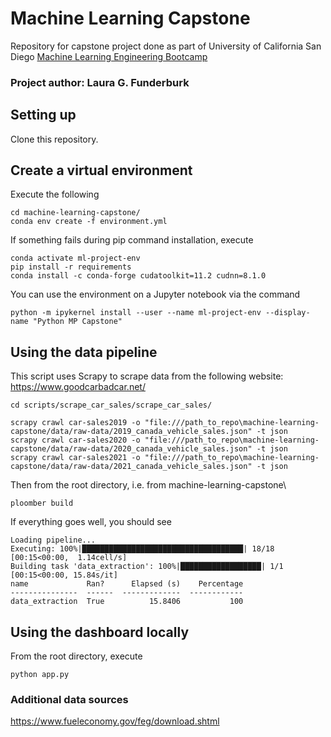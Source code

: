 # Machine Learning Capstone 
Repository for capstone project done as part of University of California San Diego [Machine Learning Engineering Bootcamp](https://career-bootcamp.extension.ucsd.edu/programs/machine-learning-engineering/)

### Project author: Laura G. Funderburk
## Setting up

Clone this repository.

## Create a virtual environment

Execute the following

```
cd machine-learning-capstone/
conda env create -f environment.yml
```

If something fails during pip command installation, execute

```
conda activate ml-project-env
pip install -r requirements
conda install -c conda-forge cudatoolkit=11.2 cudnn=8.1.0
```

You can use the environment on a Jupyter notebook via the command

```
python -m ipykernel install --user --name ml-project-env --display-name "Python MP Capstone"
```

## Using the data pipeline

This script uses Scrapy to scrape data from the following website: https://www.goodcarbadcar.net/

```
cd scripts/scrape_car_sales/scrape_car_sales/

scrapy crawl car-sales2019 -o "file:///path_to_repo\machine-learning-capstone/data/raw-data/2019_canada_vehicle_sales.json" -t json
scrapy crawl car-sales2020 -o "file:///path_to_repo\machine-learning-capstone/data/raw-data/2020_canada_vehicle_sales.json" -t json
scrapy crawl car-sales2021 -o "file:///path_to_repo\machine-learning-capstone/data/raw-data/2021_canada_vehicle_sales.json" -t json
```

Then from the root directory, i.e. from machine-learning-capstone\

```
ploomber build
```

If everything goes well, you should see

```
Loading pipeline...
Executing: 100%|████████████████████████████████████| 18/18 [00:15<00:00,  1.14cell/s]
Building task 'data_extraction': 100%|██████████████████| 1/1 [00:15<00:00, 15.84s/it]
name             Ran?      Elapsed (s)    Percentage
---------------  ------  -------------  ------------
data_extraction  True          15.8406           100
```

## Using the dashboard locally

From the root directory, execute

```
python app.py
```

### Additional data sources
https://www.fueleconomy.gov/feg/download.shtml
